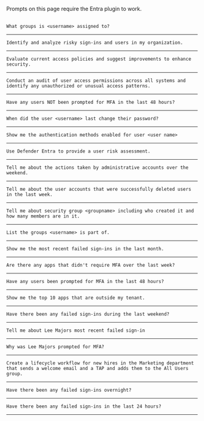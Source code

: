 Prompts on this page require the Entra plugin to work.
<br><br>
```
What groups is <username> assigned to?
```
---
```
Identify and analyze risky sign-ins and users in my organization.
```
---
```
Evaluate current access policies and suggest improvements to enhance security.
```
---
```
Conduct an audit of user access permissions across all systems and identify any unauthorized or unusual access patterns.
```
---
```
Have any users NOT been prompted for MFA in the last 48 hours?
```
---
```
When did the user <username> last change their password?
```
---
```
Show me the authentication methods enabled for user <user name>
```
---
```
Use Defender Entra to provide a user risk assessment.
```
---
```
Tell me about the actions taken by administrative accounts over the weekend.
```
---
```
Tell me about the user accounts that were successfully deleted users in the last week.
```
---
```
Tell me about security group <groupname> including who created it and how many members are in it.
```
---
```
List the groups <username> is part of.
```
---
```
Show me the most recent failed sign-ins in the last month.
```
---
```
Are there any apps that didn't require MFA over the last week?
```
---
```
Have any users been prompted for MFA in the last 48 hours?
```
---
```
Show me the top 10 apps that are outside my tenant.
```
---
```
Have there been any failed sign-ins during the last weekend?
```
---
```
Tell me about Lee Majors most recent failed sign-in
```
---
```
Why was Lee Majors prompted for MFA?
```
---
```
Create a lifecycle workflow for new hires in the Marketing department that sends a welcome email and a TAP and adds them to the All Users group.
```
---
```
Have there been any failed sign-ins overnight?
```
---
```
Have there been any failed sign-ins in the last 24 hours?
```
---
